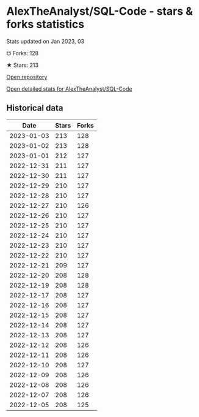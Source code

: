 # AlexTheAnalyst/SQL-Code - stars & forks statistics

Stats updated on Jan 2023, 03

☋ Forks: 128

★ Stars: 213

[Open repository](https://github.com/AlexTheAnalyst/SQL-Code)

[Open detailed stats for AlexTheAnalyst/SQL-Code](https://reviewgithub.com/rep/AlexTheAnalyst/SQL-Code)

## Historical data
| Date | Stars | Forks |
|------|-------|-------|
| 2023-01-03 | 213 | 128 | 
| 2023-01-02 | 213 | 128 | 
| 2023-01-01 | 212 | 127 | 
| 2022-12-31 | 211 | 127 | 
| 2022-12-30 | 211 | 127 | 
| 2022-12-29 | 210 | 127 | 
| 2022-12-28 | 210 | 127 | 
| 2022-12-27 | 210 | 126 | 
| 2022-12-26 | 210 | 127 | 
| 2022-12-25 | 210 | 127 | 
| 2022-12-24 | 210 | 127 | 
| 2022-12-23 | 210 | 127 | 
| 2022-12-22 | 210 | 127 | 
| 2022-12-21 | 209 | 127 | 
| 2022-12-20 | 208 | 128 | 
| 2022-12-19 | 208 | 128 | 
| 2022-12-17 | 208 | 127 | 
| 2022-12-16 | 208 | 127 | 
| 2022-12-15 | 208 | 127 | 
| 2022-12-14 | 208 | 127 | 
| 2022-12-13 | 208 | 127 | 
| 2022-12-12 | 208 | 126 | 
| 2022-12-11 | 208 | 126 | 
| 2022-12-10 | 208 | 127 | 
| 2022-12-09 | 208 | 126 | 
| 2022-12-08 | 208 | 126 | 
| 2022-12-07 | 208 | 126 | 
| 2022-12-05 | 208 | 125 | 

